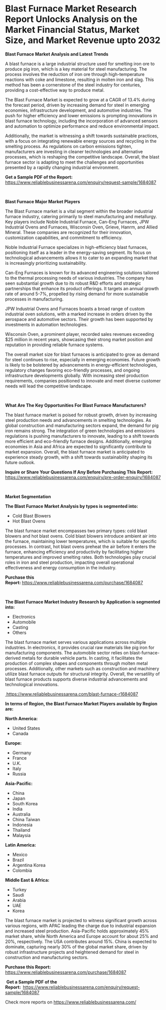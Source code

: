 <p><h1>Blast Furnace Market Research Report Unlocks Analysis on the Market Financial Status, Market Size, and Market Revenue upto 2032</h1></p><p><strong>Blast Furnace Market Analysis and Latest Trends</strong></p>
<p><p>A blast furnace is a large industrial structure used for smelting iron ore to produce pig iron, which is a key material for steel manufacturing. The process involves the reduction of iron ore through high-temperature reactions with coke and limestone, resulting in molten iron and slag. This method has been a cornerstone of the steel industry for centuries, providing a cost-effective way to produce metal.</p><p>The Blast Furnace Market is expected to grow at a CAGR of 13.4% during the forecast period, driven by increasing demand for steel in emerging economies, infrastructure development, and automotive industries. The push for higher efficiency and lower emissions is prompting innovations in blast furnace technology, including the incorporation of advanced sensors and automation to optimize performance and reduce environmental impact. </p><p>Additionally, the market is witnessing a shift towards sustainable practices, with a focus on integrating renewable energy sources and recycling in the smelting process. As regulations on carbon emissions tighten, manufacturers are investing in cleaner technologies and alternative processes, which is reshaping the competitive landscape. Overall, the blast furnace sector is adapting to meet the challenges and opportunities presented by a rapidly changing industrial environment.</p></p>
<p><strong>Get a Sample PDF of the Report:&nbsp;</strong> <a href="https://www.reliablebusinessarena.com/enquiry/request-sample/1684087?utm_campaign=2381&utm_medium=2&utm_source=Github&utm_content=ia&utm_term=20022025&utm_id=blast-furnace">https://www.reliablebusinessarena.com/enquiry/request-sample/1684087</a></p>
<p>&nbsp;</p>
<p><strong>Blast Furnace Major Market Players</strong></p>
<p><p>The Blast Furnace market is a vital segment within the broader industrial furnace industry, catering primarily to steel manufacturing and metallurgy. Key players include Noble Industrial Furnace, Can-Eng Furnaces, JPW Industrial Ovens and Furnaces, Wisconsin Oven, Grieve, Hanrm, and Allied Mineral. These companies are recognized for their innovation, customization capabilities, and commitment to efficiency.</p><p>Noble Industrial Furnace specializes in high-efficiency blast furnaces, positioning itself as a leader in the energy-saving segment. Its focus on technological advancements allows it to cater to an expanding market that is increasingly prioritizing sustainability.</p><p>Can-Eng Furnaces is known for its advanced engineering solutions tailored to the thermal processing needs of various industries. The company has seen substantial growth due to its robust R&D efforts and strategic partnerships that enhance its product offerings. It targets an annual growth rate of around 5-7%, propelled by rising demand for more sustainable processes in manufacturing.</p><p>JPW Industrial Ovens and Furnaces boasts a broad range of custom industrial oven solutions, with a marked increase in orders driven by the aerospace and automotive sectors. Their growth has been supported by investments in automation technologies.</p><p>Wisconsin Oven, a prominent player, recorded sales revenues exceeding $25 million in recent years, showcasing their strong market position and reputation in providing reliable furnace systems.</p><p>The overall market size for blast furnaces is anticipated to grow as demand for steel continues to rise, especially in emerging economies. Future growth is likely to be bolstered by advancements in energy-efficient technologies, regulatory changes favoring eco-friendly processes, and ongoing infrastructure developments globally. With increasing steel production requirements, companies positioned to innovate and meet diverse customer needs will lead the competitive landscape.</p></p>
<p>&nbsp;</p>
<p><strong>What Are The Key Opportunities For Blast Furnace Manufacturers?</strong></p>
<p><p>The blast furnace market is poised for robust growth, driven by increasing steel production needs and advancements in smelting technologies. As global construction and manufacturing sectors expand, the demand for pig iron remains strong. The integration of green technologies and emissions regulations is pushing manufacturers to innovate, leading to a shift towards more efficient and eco-friendly furnace designs. Additionally, emerging economies in Asia and Africa are expected to significantly contribute to market expansion. Overall, the blast furnace market is anticipated to experience steady growth, with a shift towards sustainability shaping its future outlook.</p></p>
<p><strong>Inquire or Share Your Questions If Any Before Purchasing This Report:</strong> <a href="https://www.reliablebusinessarena.com/enquiry/pre-order-enquiry/1684087?utm_campaign=2381&utm_medium=2&utm_source=Github&utm_content=ia&utm_term=20022025&utm_id=blast-furnace">https://www.reliablebusinessarena.com/enquiry/pre-order-enquiry/1684087</a></p>
<p>&nbsp;</p>
<p><strong>Market Segmentation</strong></p>
<p><strong>The Blast Furnace Market Analysis by types is segmented into:</strong></p>
<p><ul><li>Cold Blast Blowers</li><li>Hot Blast Ovens</li></ul></p>
<p><p>The blast furnace market encompasses two primary types: cold blast blowers and hot blast ovens. Cold blast blowers introduce ambient air into the furnace, maintaining lower temperatures, which is suitable for specific processes. In contrast, hot blast ovens preheat the air before it enters the furnace, enhancing efficiency and productivity by facilitating higher temperatures and improved smelting rates. Both technologies play crucial roles in iron and steel production, impacting overall operational effectiveness and energy consumption in the industry.</p></p>
<p><strong>Purchase this Report:&nbsp;</strong><a href="https://www.reliablebusinessarena.com/purchase/1684087?utm_campaign=2381&utm_medium=2&utm_source=Github&utm_content=ia&utm_term=20022025&utm_id=blast-furnace">https://www.reliablebusinessarena.com/purchase/1684087</a></p>
<p>&nbsp;</p>
<p><strong>The Blast Furnace Market Industry Research by Application is segmented into:</strong></p>
<p><ul><li>Electronics</li><li>Automobile</li><li>Casting</li><li>Others</li></ul></p>
<p><p>The blast furnace market serves various applications across multiple industries. In electronics, it provides crucial raw materials like pig iron for manufacturing components. The automobile sector relies on blast-furnace-derived metals for durable vehicle parts. In casting, it facilitates the production of complex shapes and components through molten metal processes. Additionally, other markets such as construction and machinery utilize blast furnace outputs for structural integrity. Overall, the versatility of blast furnace products supports diverse industrial advancements and technological innovations.</p></p>
<p><a href="https://www.reliablebusinessarena.com/blast-furnace-r1684087?utm_campaign=2381&utm_medium=2&utm_source=Github&utm_content=ia&utm_term=20022025&utm_id=blast-furnace">&nbsp;https://www.reliablebusinessarena.com/blast-furnace-r1684087</a></p>
<p><strong>In terms of Region, the Blast Furnace Market Players available by Region are:</strong></p>
<p>
    <p> <strong> North America: </strong>
        <ul>
            <li>United States</li>
            <li>Canada</li>
        </ul>
        </p> 
    <p> <strong> Europe: </strong>
        <ul>
            <li>Germany</li>
            <li>France</li>
            <li>U.K.</li>
            <li>Italy</li>
            <li>Russia</li>
        </ul>
        </p> 
    <p> <strong> Asia-Pacific: </strong>
        <ul>
            <li>China</li>
            <li>Japan</li>
            <li>South Korea</li>
            <li>India</li>
            <li>Australia</li>
            <li>China Taiwan</li>
            <li>Indonesia</li>
            <li>Thailand</li>
            <li>Malaysia</li>
        </ul>
        </p> 
    <p> <strong> Latin America: </strong>
        <ul>
            <li>Mexico</li>
            <li>Brazil</li>
            <li>Argentina Korea</li>
            <li>Colombia</li>
        </ul>
        </p> 
    <p> <strong> Middle East & Africa: </strong>
        <ul>
            <li>Turkey</li>
            <li>Saudi</li>
            <li>Arabia</li>
            <li>UAE</li>
            <li>Korea</li>
        </ul>
    </p>
    </p>
<p><p>The blast furnace market is projected to witness significant growth across various regions, with APAC leading the charge due to industrial expansion and increased steel production. Asia-Pacific holds approximately 45% market share, while North America and Europe account for about 25% and 20%, respectively. The USA contributes around 15%. China is expected to dominate, capturing nearly 30% of the global market share, driven by robust infrastructure projects and heightened demand for steel in construction and manufacturing sectors.</p></p>
<p><strong>Purchase this Report: </strong><a href="https://www.reliablebusinessarena.com/purchase/1684087?utm_campaign=2381&utm_medium=2&utm_source=Github&utm_content=ia&utm_term=20022025&utm_id=blast-furnace">https://www.reliablebusinessarena.com/purchase/1684087</a></p>
<p>&nbsp;<strong>Get a Sample PDF of the Report:&nbsp;&nbsp;</strong><a href="https://www.reliablebusinessarena.com/enquiry/request-sample/1684087?utm_campaign=2381&utm_medium=2&utm_source=Github&utm_content=ia&utm_term=20022025&utm_id=blast-furnace">https://www.reliablebusinessarena.com/enquiry/request-sample/1684087</a></p>
<p><strong></strong></p>
<p>Check more reports on <a href="https://www.reliablebusinessarena.com/?utm_campaign=2381&utm_medium=2&utm_source=Github&utm_content=ia&utm_term=20022025&utm_id=blast-furnace">https://www.reliablebusinessarena.com/</a></p>
